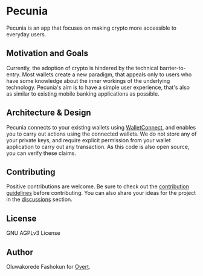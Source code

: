 # Pecunia

Pecunia is an app that focuses on making crypto more accessible to everyday users.

## Motivation and Goals

Currently, the adoption of crypto is hindered by the technical barrier-to-entry. Most wallets create a new paradigm, that appeals only to users who have some knowledge about the inner workings of the underlying technology. Pecunia's aim is to have a simple user experience, that's also as similar to existing mobile banking applications as possible.

## Architecture & Design

Pecunia connects to your existing wallets using [WalletConnect](https://walletconnect.org), and enables you to carry out actions using the connected wallets. We do not store any of your private keys, and require explicit permission from your wallet application to carry out any transaction. As this code is also open source, you can verify these claims.

## Contributing

Positive contributions are welcome. Be sure to check out the [contribution guidelines](.github/CONTRIBUTING.md) before contributing. You can also share your ideas for the project in the [discussions](discussions) section.

## License

GNU AGPLv3 License

## Author

Oluwakorede Fashokun for [Overt](https://overt.dev).
